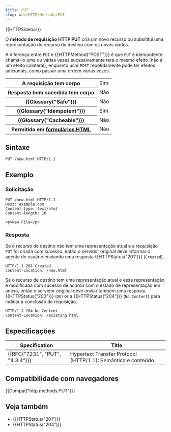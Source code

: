 ```yaml
---
title: PUT
slug: Web/HTTP/Methods/PUT
---
```

{{HTTPSidebar}}

O **método de requisição** **HTTP PUT** cria um novo recurso ou subsititui uma representação do recurso de destino com os novos dados.

A diferença entre `PUT` e {{HTTPMethod("POST")}} é que `PUT` é idempotente: chamá-lo uma ou várias vezes sucessivamente terá o mesmo efeito (não é um efeito colateral), enquanto usar `POST` repetidamente pode ter efeitos adicionais, como passar uma ordem várias vezes.

<table class="properties">
  <tbody>
    <tr>
      <th scope="row">A requisição tem corpo</th>
      <td>Sim</td>
    </tr>
    <tr>
      <th scope="row">Resposta bem sucedida tem corpo</th>
      <td>Não</td>
    </tr>
    <tr>
      <th scope="row">{{Glossary("Safe")}}</th>
      <td>Não</td>
    </tr>
    <tr>
      <th scope="row">{{Glossary("Idempotent")}}</th>
      <td>Sim</td>
    </tr>
    <tr>
      <th scope="row">{{Glossary("Cacheable")}}</th>
      <td>Não</td>
    </tr>
    <tr>
      <th scope="row">
        Permitido em
        <a href="/pt-BR/docs/Web/Guide/HTML/Forms">formulários HTML</a>
      </th>
      <td>Não</td>
    </tr>
  </tbody>
</table>

## Sintaxe

```
PUT /new.html HTTP/1.1
```

## Exemplo

### Solicitação

```
PUT /new.html HTTP/1.1
Host: example.com
Content-type: text/html
Content-length: 16

<p>New File</p>
```

### Resposta

Se o recurso de destino não tem uma representação atual e a requisição `PUT` foi criada com sucesso, então o servidor original deve informar o agente de usuário enviando uma resposta {{HTTPStatus("201")}} (`Created`).

```
HTTP/1.1 201 Created
Content-Location: /new.html
```

Se o recurso de destino tem uma representação atual e essa representação é modificada com sucesso de acordo com o estado de representação em anexo, então o servidor original deve enviar também uma resposta {{HTTPStatus("200")}} (`OK`) or a {{HTTPStatus("204")}} (`No Content`) para indicar a conclusão da requisição.

```
HTTP/1.1 204 No Content
Content-Location: /existing.html
```

## Especificações

| Specification                            | Title                                                         |
| ---------------------------------------- | ------------------------------------------------------------- |
| {{RFC("7231", "PUT", "4.3.4")}} | Hypertext Transfer Protocol (HTTP/1.1): Semântica e conteúdo. |

## Compatibilidade com navegadores

{{Compat("http.methods.PUT")}}

## Veja também

- {{HTTPStatus("201")}}
- {{HTTPStatus("204")}}
